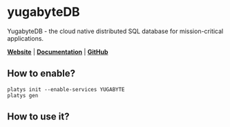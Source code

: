 # yugabyteDB

YugabyteDB - the cloud native distributed SQL database for mission-critical applications.

**[Website](https://www.yugabyte.com)** | **[Documentation](https://docs.yugabyte.com)** | **[GitHub](https://github.com/yugabyte/yugabyte-db)**

## How to enable?

```
platys init --enable-services YUGABYTE
platys gen
```

## How to use it?
